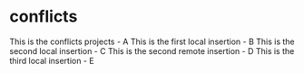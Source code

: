 # conflicts
This is the conflicts projects - A
This is the first local insertion - B
This is the second local insertion - C
This is the second remote insertion - D
This is the third local insertion - E
